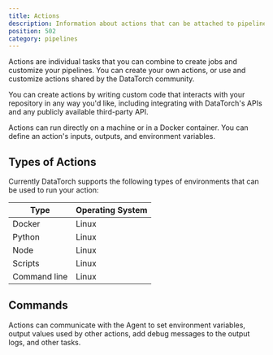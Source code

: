 ```yaml
---
title: Actions
description: Information about actions that can be attached to pipelines.
position: 502
category: pipelines
---
```


<!-- <HeaderCard /> -->

Actions are individual tasks that you can combine to create jobs and customize
your pipelines. You can create your own actions, or use and customize actions shared
by the DataTorch community.

You can create actions by writing custom code that interacts with your
repository in any way you'd like, including integrating with DataTorch's APIs
and any publicly available third-party API.

Actions can run directly on a machine or in a Docker container. You can define
an action's inputs, outputs, and environment variables.

## Types of Actions

Currently DataTorch supports the following types of environments that can be used
to run your action:

| Type         | Operating System |
| ------------ | ---------------- |
| Docker       | Linux            |
| Python       | Linux            |
| Node         | Linux            |
| Scripts      | Linux            |
| Command line | Linux            |

## Commands

Actions can communicate with the Agent to set environment variables, output
values used by other actions, add debug messages to the output logs, and other
tasks.
